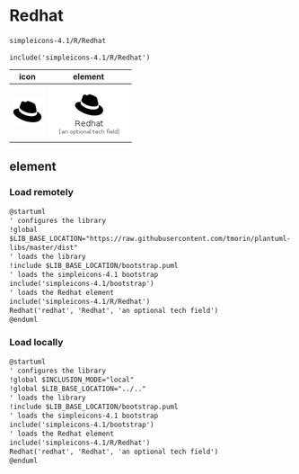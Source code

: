 # Redhat

```text
simpleicons-4.1/R/Redhat
```

```text
include('simpleicons-4.1/R/Redhat')
```

|icon|element|
|---|---|
|![](Redhat.png)|![](Redhat.element.png)|



## element
### Load remotely
```plantuml
@startuml
' configures the library
!global $LIB_BASE_LOCATION="https://raw.githubusercontent.com/tmorin/plantuml-libs/master/dist"
' loads the library
!include $LIB_BASE_LOCATION/bootstrap.puml
' loads the simpleicons-4.1 bootstrap
include('simpleicons-4.1/bootstrap')
' loads the Redhat element
include('simpleicons-4.1/R/Redhat')
Redhat('redhat', 'Redhat', 'an optional tech field')
@enduml
```
### Load locally
```plantuml
@startuml
' configures the library
!global $INCLUSION_MODE="local"
!global $LIB_BASE_LOCATION="../.."
' loads the library
!include $LIB_BASE_LOCATION/bootstrap.puml
' loads the simpleicons-4.1 bootstrap
include('simpleicons-4.1/bootstrap')
' loads the Redhat element
include('simpleicons-4.1/R/Redhat')
Redhat('redhat', 'Redhat', 'an optional tech field')
@enduml
```

